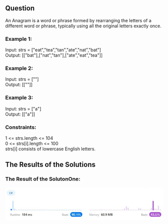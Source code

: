 ## Question
An Anagram is a word or phrase formed by rearranging the letters of a different word or phrase, typically using all the original letters exactly once.  

### Example 1:
Input: strs = ["eat","tea","tan","ate","nat","bat"]  
Output: [["bat"],["nat","tan"],["ate","eat","tea"]]  

### Example 2:
Input: strs = [""]  
Output: [[""]]  

### Example 3:
Input: strs = ["a"]  
Output: [["a"]]  

### Constraints:
1 <= strs.length <= 104  
0 <= strs[i].length <= 100  
strs[i] consists of lowercase English letters.  

## The Results of the Solutions

### The Result of the SolutonOne:
![Solution One](./images/SolutionOne.jpg)
